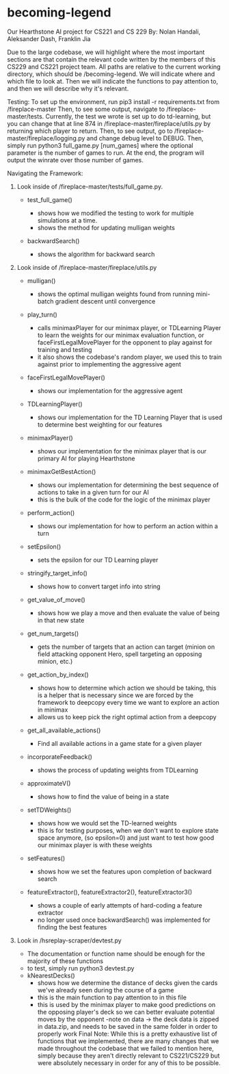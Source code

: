 # becoming-legend
Our Hearthstone AI project for CS221 and CS 229
By: Nolan Handali, Aleksander Dash, Franklin Jia

Due to the large codebase, we will highlight where the most important sections are
that contain the relevant code written by the members of this CS229 and CS221 project team. All
paths are relative to the current working directory, which should be /becoming-legend.
We will indicate where and which file to look at. Then we will indicate the functions
to pay attention to, and then we will describe why it's relevant. 

Testing:
To set up the environment, run pip3 install -r requirements.txt from /fireplace-master
Then, to see some output, navigate to /fireplace-master/tests.
Currently, the test we wrote is set up to do td-learning, but you can change that at line 874 in /fireplace-master/fireplace/utils.py
by returning which player to return. Then, to see output, go to /fireplace-master/fireplace/logging.py and change debug level to DEBUG.
Then, simply run python3 full_game.py [num_games] where the optional parameter is the number of games to run. At the end, the program
will output the winrate over those number of games.

Navigating the Framework:
1. Look inside of /fireplace-master/tests/full_game.py. 
	- test_full_game()
		- shows how we modified the testing to work for multiple simulations at a time.
		- shows the method for updating mulligan weights

	- backwardSearch()
		- shows the algorithm for backward search

2. Look inside of /fireplace-master/fireplace/utils.py
	- mulligan()
		- shows the optimal mulligan weights found from running mini-batch gradient descent
		until convergence

	- play_turn()
		- calls minimaxPlayer for our minimax player, or TDLearning Player to learn the 
		weights for our minimax evaluation function, or faceFirstLegalMovePlayer for 
		the opponent to play against for training and testing
		- it also shows the codebase's random player, we used this to train against prior
		to implementing the aggressive agent

	- faceFirstLegalMovePlayer()
		- shows our implementation for the aggressive agent

	- TDLearningPlayer()
		- shows our implementation for the TD Learning Player that is used to determine
		best weighting for our features

	- minimaxPlayer()
		- shows our implementation for the minimax player that is our primary AI for playing
		Hearthstone
		
	- minimaxGetBestAction()
		- shows our implementation for determining the best sequence of actions to take in
		a given turn for our AI
		- this is the bulk of the code for the logic of the minimax player
	
	- perform_action()
		- shows our implementation for how to perform an action within a turn
	
	- setEpsilon()
		- sets the epsilon for our TD Learning player

	- stringify_target_info()
		- shows how to convert target info into string

	- get_value_of_move()
		- shows how we play a move and then evaluate the value of being in that new state
	
	- get_num_targets()
		- gets the number of targets that an action can target (minion on field attacking
		opponent Hero, spell targeting an opposing minion, etc.)
	
	- get_action_by_index()
		- shows how to determine which action we should be taking, this is a helper that is 
		necessary since we are forced by the framework to deepcopy every time we want to
		explore an action in minimax
		- allows us to keep pick the right optimal action from a deepcopy
	
	- get_all_available_actions()
		- Find all available actions in a game state for a given player

	- incorporateFeedback()
		- shows the process of updating weights from TDLearning
	
	- approximateV()
		- shows how to find the value of being in a state

	- setTDWeights()
		- shows how we would set the TD-learned weights
		- this is for testing purposes, when we don't want to explore state space anymore,
		(so epsilon=0) and just want to test how good our minimax player is with these weights

	- setFeatures()
		- shows how we set the features upon completion of backward search

	- featureExtractor(), featureExtractor2(), featureExtractor3()
		- shows a couple of early attempts of hard-coding a feature extractor
		- no longer used once backwardSearch() was implemented for finding the best features

3. Look in /hsreplay-scraper/devtest.py
	- The documentation or function name should be enough for the majority of these functions
	- to test, simply run python3 devtest.py
	- kNearestDecks()
		- shows how we determine the distance of decks given the cards we've already seen
		during the course of a game
		- this is the main function to pay attention to in this file
		- this is used by the minimax player to make good predictions on the opposing player's
		deck so we can better evaluate potential moves by the opponent
 	-note on data -> the deck data is zipped in data.zip, and needs to be saved in the same folder in order to properly work
Final Note: 
While this is a pretty exhaustive list of functions that we implemented, there
are many changes that we made throughout the codebase that we failed to mention here, simply
because they aren't directly relevant to CS221/CS229 but were absolutely necessary in order for any
of this to be possible.
